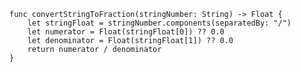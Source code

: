     func convertStringToFraction(stringNumber: String) -> Float {
        let stringFloat = stringNumber.components(separatedBy: "/")
        let numerator = Float(stringFloat[0]) ?? 0.0
        let denominator = Float(stringFloat[1]) ?? 0.0
        return numerator / denominator
    }
